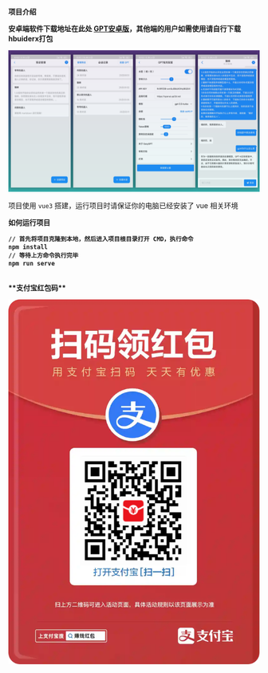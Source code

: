 **项目介绍** <br/>

 **安卓端软件下载地址在此处 [GPT安卓版](https://gitee.com/easecat_gitee/easygpt/releases/tag/GPT%E5%AE%89%E5%8D%93%E7%89%88_V0.1.0)，其他端的用户如需使用请自行下载hbuiderx打包** 

![界面](/public/icon/info.png) <br/>

项目使用 `vue3` 搭建，运行项目时请保证你的电脑已经安装了 vue 相关环境 <b/>

**如何运行项目** <br/>

```
// 首先将项目克隆到本地，然后进入项目根目录打开 CMD，执行命令
npm install
// 等待上方命令执行完毕
npm run serve
```
<br/>
**支付宝红包码** <br/>

![界面](/public/icon/hb.jpg)